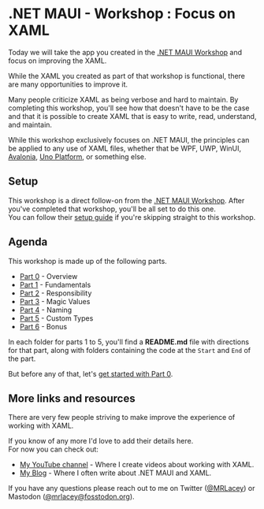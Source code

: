 # .NET MAUI - Workshop : Focus on XAML

Today we will take the app you created in the [.NET MAUI Workshop](https://github.com/mrlacey/dotnet-maui-workshop) and focus on improving the XAML.

While the XAML you created as part of that workshop is functional, there are many opportunities to improve it.

Many people criticize XAML as being verbose and hard to maintain. By completing this workshop, you'll see how that doesn't have to be the case and that it is possible to create XAML that is easy to write, read, understand, and maintain.

While this workshop exclusively focuses on .NET MAUI, the principles can be applied to any use of XAML files, whether that be WPF, UWP, WinUI, [Avalonia](https://www.avaloniaui.net/), [Uno Platform](https://platform.uno/), or something else.

## Setup

This workshop is a direct follow-on from the [.NET MAUI Workshop](https://github.com/mrlacey/dotnet-maui-workshop). After you've completed that workshop, you'll be all set to do this one.  
You can follow their [setup guide](https://github.com/mrlacey/dotnet-maui-workshop/blob/main/README.md#setup-guide) if you're skipping straight to this workshop.

## Agenda

This workshop is made up of the following parts.

* [Part 0](Part%200%20-%20Overview/README.md) - Overview
* [Part 1]() - Fundamentals
* [Part 2]() - Responsibility
* [Part 3]() - Magic Values
* [Part 4]() - Naming
* [Part 5]() - Custom Types
* [Part 6]() - Bonus

In each folder for parts 1 to 5, you'll find a **README.md** file with directions for that part, along with folders containing the code at the `Start` and `End` of the part.

But before any of that, let's [get started with Part 0](Part%200%20-%20Overview/README.md).

## More links and resources

There are very few people striving to make improve the experience of working with XAML.

If you know of any more I'd love to add their details here.  
For now you can check out:

* [My YouTube channel](https://www.youtube.com/@MRLacey) - Where I create videos about working with XAML.
* [My Blog](https://www.mrlacey.com/) - Where I often write about .NET MAUI and XAML.

If you have any questions please reach out to me on Twitter ([@MRLacey](https://twitter.com/mrlacey)) or Mastodon ([@mrlacey@fosstodon.org](https://fosstodon.org/@mrlacey)).

